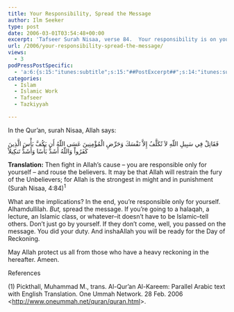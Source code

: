 ```yaml
---
title: Your Responsibility, Spread the Message
author: Ilm Seeker
type: post
date: 2006-03-01T03:54:48+00:00
excerpt: 'Tafseer Surah Nisaa, verse 84.  Your responsibility is on yourself, but you must tell others and spread the message.  Urge the believers and get victory.'
url: /2006/your-responsibility-spread-the-message/
views:
  - 3
podPressPostSpecific:
  - 'a:6:{s:15:"itunes:subtitle";s:15:"##PostExcerpt##";s:14:"itunes:summary";s:15:"##PostExcerpt##";s:15:"itunes:keywords";s:17:"##WordPressCats##";s:13:"itunes:author";s:10:"##Global##";s:15:"itunes:explicit";s:2:"No";s:12:"itunes:block";s:2:"No";}'
categories:
  - Islam
  - Islamic Work
  - Tafseer
  - Tazkiyyah

---
```

In the Qur&#8217;an, surah Nisaa, Allah says:

<div class="quran">
  فَقَاتِلْ فِي سَبِيلِ اللّهِ لاَ تُكَلَّفُ إِلاَّ نَفْسَكَ وَحَرِّضِ الْمُؤْمِنِينَ عَسَى اللّهُ أَن يَكُفَّ بَأْسَ الَّذِينَ كَفَرُواْ وَاللّهُ أَشَدُّ بَأْسًا وَأَشَدُّ تَنكِيلاً
</div>

**Translation:** Then fight in Allah’s cause &#8211; you are responsible only for yourself &#8211; and rouse the believers. It may be that Allah will restrain the fury of the Unbelievers; for Allah is the strongest in might and in punishment (Surah Nisaa, 4:84)<sup>1</sup>

What are the implications? In the end, you&#8217;re responsible only for yourself. Alhamdullilah. _But,_ spread the message. If you&#8217;re going to a halaqah, a lecture, an Islamic class, or whatever&#8211;it doesn&#8217;t have to be Islamic&#8211;tell others. Don&#8217;t just go by yourself. If they don&#8217;t come, well, you passed on the message. You did your duty. And inshaAllah you will be ready for the Day of Reckoning.

May Allah protect us all from those who have a heavy reckoning in the hereafter. Ameen.

<div id="referencesTitle">
  References
</div>

<p class="reference">
  (1) Pickthall, Muhammad M., trans. Al-Qur’an Al-Kareem: Parallel Arabic text with English Translation. One Ummah Network. 28 Feb. 2006 <<a href="http://www.oneummah.net/quran/quran.html">http://www.oneummah.net/quran/quran.html</a>>.
</p>